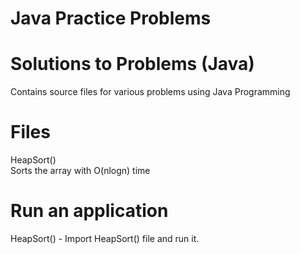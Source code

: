 # Java Practice Problems

# Solutions to Problems (Java)

Contains source files for various problems using Java Programming<br>


# Files

HeapSort() <br>
Sorts the array with O(nlogn) time<br>

# Run an application

HeapSort() - Import HeapSort() file and run it.
